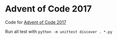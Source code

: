# Advent of Code 2017

Code for [Advent of Code 2017](http://adventofcode.com/2017)

Run all test with `python -m unittest discover . *.py`